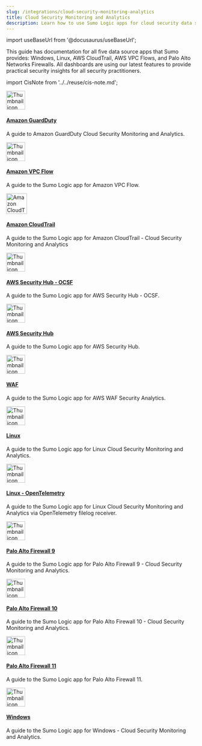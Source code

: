 ```yaml
---
slug: /integrations/cloud-security-monitoring-analytics
title: Cloud Security Monitoring and Analytics
description: Learn how to use Sumo Logic apps for cloud security data sources, including Windows, Linux, AWS CloudTrail, AWS VPC Flows, and Palo Alto Networks Firewalls.
---
```


import useBaseUrl from '@docusaurus/useBaseUrl';

This guide has documentation for all five data source apps that Sumo provides: Windows, Linux, AWS CloudTrail, AWS VPC Flows, and Palo Alto Networks Firewalls. All dashboards are using our latest features to provide practical security insights for all security practitioners.

import CisNote from '../../reuse/cis-note.md';

<CisNote/>

<div className="box-wrapper" >
<div className="box smallbox card">
  <div className="container">
  <a href={useBaseUrl('docs/integrations/cloud-security-monitoring-analytics/amazon-guardduty')}><img src={useBaseUrl('img/integrations/cloud-security-monitoring-analytics/guardduty.png')} alt="Thumbnail icon" width="50"/><h4>Amazon GuardDuty</h4></a>
  <p>A guide to Amazon GuardDuty Cloud Security Monitoring and Analytics.</p>
  </div>
</div>
<div className="box smallbox card">
  <div className="container">
  <a href={useBaseUrl('docs/integrations/cloud-security-monitoring-analytics/amazon-vpc-flow')}><img src={useBaseUrl('img/integrations/cloud-security-monitoring-analytics/SecMon_AWS_VPCFlow.png')} alt="Thumbnail icon" width="50"/><h4>Amazon VPC Flow</h4></a>
  <p>A guide to the Sumo Logic app for Amazon VPC Flow.</p>
  </div>
</div>
    <div className="box smallbox card">
      <div className="container">
      <a href={useBaseUrl('docs/integrations/cloud-security-monitoring-analytics/aws-cloudtrail')}><img src={useBaseUrl('img/integrations/cloud-security-monitoring-analytics/cloudtrail-security.png')} alt="Amazon CloudTrail - Cloud Security Monitoring and Analytics icon" width="55"/><h4>Amazon CloudTrail</h4></a>
      <p>A guide to the Sumo Logic app for Amazon CloudTrail - Cloud Security Monitoring and Analytics</p>
      </div>
    </div>
    <div className="box smallbox card">
      <div className="container">
      <a href={useBaseUrl('docs/integrations/cloud-security-monitoring-analytics/aws-security-hub-ocsf')}><img src={useBaseUrl('img/integrations/cloud-security-monitoring-analytics/security-qs.png')} alt="Thumbnail icon" width="50"/><h4>AWS Security Hub - OCSF</h4></a>
      <p>A guide to the Sumo Logic app for AWS Security Hub - OCSF.</p>
      </div>
    </div>
    <div className="box smallbox card">
      <div className="container">
      <a href={useBaseUrl('docs/integrations/cloud-security-monitoring-analytics/aws-security-hub')}><img src={useBaseUrl('img/integrations/cloud-security-monitoring-analytics/security-qs.png')} alt="Thumbnail icon" width="50"/><h4>AWS Security Hub</h4></a>
      <p>A guide to the Sumo Logic app for AWS Security Hub.</p>
      </div>
    </div>
    <div className="box smallbox card">
      <div className="container">
      <a href={useBaseUrl('docs/integrations/cloud-security-monitoring-analytics/aws-waf')}><img src={useBaseUrl('img/integrations/cloud-security-monitoring-analytics/waf.png')} alt="Thumbnail icon" width="50"/><h4>WAF</h4></a>
      <p>A guide to the Sumo Logic app for AWS WAF Security Analytics.</p>
      </div>
    </div>
    <div className="box smallbox card">
      <div className="container">
      <a href={useBaseUrl('docs/integrations/cloud-security-monitoring-analytics/linux')}><img src={useBaseUrl('img/integrations/cloud-security-monitoring-analytics/SecMon_Linux.png')} alt="Thumbnail icon" width="50"/><h4>Linux</h4></a>
      <p>A guide to the Sumo Logic app for Linux Cloud Security Monitoring and Analytics.</p>
      </div>
    </div>
    <div className="box smallbox card">
    <div className="container">
    <a href={useBaseUrl('docs/integrations/cloud-security-monitoring-analytics/opentelemetry/linux-opentelemetry')}><img src={useBaseUrl('img/integrations/cloud-security-monitoring-analytics/SecMon_Linux.png')} alt="Thumbnail icon" width="50"/><h4>Linux - OpenTelemetry</h4></a>
    <p>A guide to the Sumo Logic app for Linux Cloud Security Monitoring and Analytics via OpenTelemetry filelog receiver.</p>
  </div>
</div>
    <div className="box smallbox card">
      <div className="container">  
      <a href={useBaseUrl('docs/integrations/cloud-security-monitoring-analytics/palo-alto-firewall-9')}><img src={useBaseUrl('img/integrations/cloud-security-monitoring-analytics/SecMon_PAN.png')} alt="Thumbnail icon" width="50"/><h4>Palo Alto Firewall 9</h4></a>
      <p>A guide to the Sumo Logic app for Palo Alto Firewall 9 - Cloud Security Monitoring and Analytics.</p>
      </div>
    </div>
    <div className="box smallbox card">
      <div className="container">
      <a href={useBaseUrl('docs/integrations/cloud-security-monitoring-analytics/palo-alto-firewall-10')}><img src={useBaseUrl('img/integrations/cloud-security-monitoring-analytics/SecMon_PAN.png')} alt="Thumbnail icon" width="50"/><h4>Palo Alto Firewall 10</h4></a>
      <p>A guide to the Sumo Logic app for Palo Alto Firewall 10 - Cloud Security Monitoring and Analytics.</p>
      </div>
    </div>
    <div className="box smallbox card">
      <div className="container">
      <a href={useBaseUrl('docs/integrations/cloud-security-monitoring-analytics/palo-alto-firewall-10')}><img src={useBaseUrl('img/integrations/cloud-security-monitoring-analytics/SecMon_PAN.png')} alt="Thumbnail icon" width="50"/><h4>Palo Alto Firewall 11</h4></a>
      <p>A guide to the Sumo Logic app for Palo Alto Firewall 11.</p>
      </div>
    </div>
    <div className="box smallbox card">
      <div className="container">
      <a href={useBaseUrl('docs/integrations/cloud-security-monitoring-analytics/windows')}><img src={useBaseUrl('img/integrations/cloud-security-monitoring-analytics/SecMon_Windows.png')} alt="Thumbnail icon" width="50"/><h4>Windows</h4></a>
      <p>A guide to the Sumo Logic app for Windows - Cloud Security Monitoring and Analytics.</p>
      </div>
    </div>
  </div>
